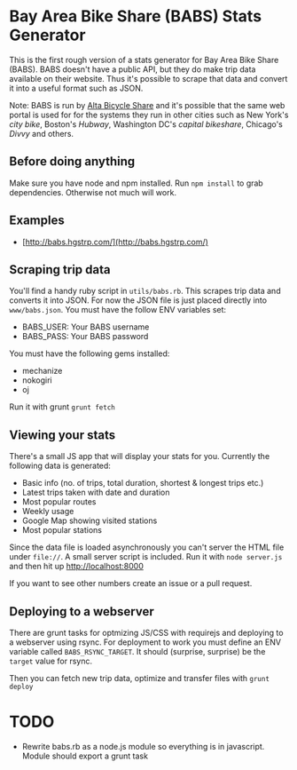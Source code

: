 # Bay Area Bike Share (BABS) Stats Generator

This is the first rough version of a stats generator for Bay Area Bike Share (BABS). BABS doesn't have a public API, but they do make trip data available on their website. Thus it's possible to scrape that data and convert it into a useful format such as JSON.

Note: BABS is run by [Alta Bicycle Share](http://www.altabicycleshare.com/) and it's possible that the same web portal is used for for the systems they run in other cities such as New York's *city bike*, Boston's *Hubway*, Washington DC's *capital bikeshare*, Chicago's *Divvy* and others.

## Before doing anything

Make sure you have node and npm installed. Run `npm install` to grab dependencies. Otherwise not much will work.

## Examples

* [http://babs.hgstrp.com/](http://babs.hgstrp.com/)

## Scraping trip data
You'll find a handy ruby script in `utils/babs.rb`. This scrapes trip data and converts it into JSON. For now the JSON file is just placed  directly into `www/babs.json`. You must have the follow ENV variables set:

* BABS_USER: Your BABS username
* BABS_PASS: Your BABS password

You must have the following gems installed:

* mechanize
* nokogiri
* oj

Run it with grunt `grunt fetch`

## Viewing your stats
There's a small JS app that will display your stats for you. Currently the following data is generated:

* Basic info (no. of trips, total duration, shortest & longest trips etc.)
* Latest trips taken with date and duration
* Most popular routes
* Weekly usage
* Google Map showing visited stations
* Most popular stations

Since the data file is loaded asynchronously you can't server the HTML file under `file://`. A small server script is included. Run it with `node server.js` and then hit up [http://localhost:8000](http://localhost:8000)

If you want to see other numbers create an issue or a pull request.

## Deploying to a webserver
There are grunt tasks for optmizing JS/CSS with requirejs and deploying to a webserver using rsync. For deployment to work you must define an ENV variable called `BABS_RSYNC_TARGET`. It should (surprise, surprise) be the `target` value for rsync.

Then you can fetch new trip data, optimize and transfer files with `grunt deploy`

# TODO

* Rewrite babs.rb as a node.js module so everything is in javascript. Module should export a grunt task
